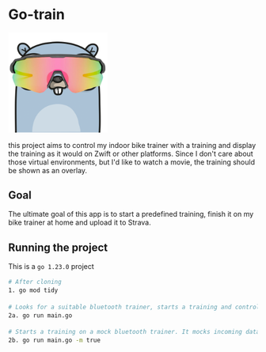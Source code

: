 # Go-train

<img src="./gobike.png" alt="logo" width="200"/>

this project aims to control my indoor bike trainer with a training and display the training as it would on Zwift or other platforms. Since I don't care about those virtual environments, but I'd like to watch a movie, the training should be shown as an overlay.

## Goal

The ultimate goal of this app is to start a predefined training, finish it on my bike trainer at home and upload it to Strava.

## Running the project

This is a `go 1.23.0` project

```bash
# After cloning
1. go mod tidy

# Looks for a suitable bluetooth trainer, starts a training and controls the trainer.
2a. go run main.go 

# Starts a training on a mock bluetooth trainer. It mocks incoming data from the trainer
2b. go run main.go -m true
```
